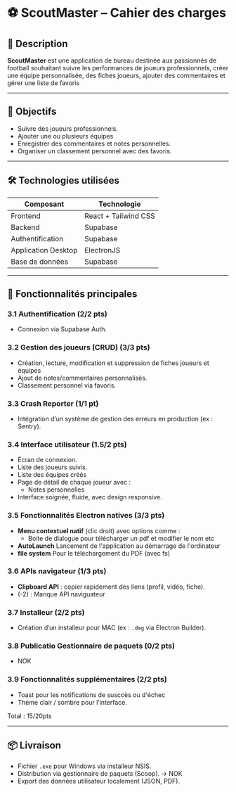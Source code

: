 # ⚽ ScoutMaster – Cahier des charges

## 📝 Description
**ScoutMaster** est une application de bureau destinée aux passionnés de football souhaitant suivre les performances de joueurs professionnels, créer une équipe personnalisée, des fiches joueurs, ajouter des commentaires et gérer une liste de favoris

---

## 🚀 Objectifs
- Suivre des joueurs professionnels.
- Ajouter une ou plusieurs équipes
- Enregistrer des commentaires et notes personnelles.
- Organiser un classement personnel avec des favoris.

---

## 🛠️ Technologies utilisées

| Composant      | Technologie          |
|----------------|----------------------|
| Frontend       | React + Tailwind CSS |
| Backend        | Supabase             |
| Authentification | Supabase          |
| Application Desktop | ElectronJS     |
| Base de données | Supabase           |

---

## 🎯 Fonctionnalités principales

### 3.1 Authentification (2/2 pts)
- Connexion via Supabase Auth.

### 3.2 Gestion des joueurs (CRUD) (3/3 pts)
- Création, lecture, modification et suppression de fiches joueurs et équipes
- Ajout de notes/commentaires personnalisés.
- Classement personnel via favoris.

### 3.3 Crash Reporter (1/1 pt)
- Intégration d’un système de gestion des erreurs en production (ex : Sentry).

### 3.4 Interface utilisateur (1.5/2 pts)
- Écran de connexion.
- Liste des joueurs suivis.
- Liste des équipes créés
- Page de détail de chaque joueur avec :
  - Notes personnelles
- Interface soignée, fluide, avec design responsive.

### 3.5 Fonctionnalités Electron natives (3/3 pts)
- **Menu contextuel natif** (clic droit) avec options comme :
  - Boite de dialogue pour télécharger un pdf et modifier le nom etc
- **AutoLaunch** Lancement de l'application au démarrage de l'ordinateur
- **file system** Pour le téléchargement du PDF (avec fs)

### 3.6 APIs navigateur (1/3 pts)
- **Clipboard API** : copier rapidement des liens (profil, vidéo, fiche).
- (-2) : Manque API naviguateur

### 3.7 Installeur (2/2 pts)
- Création d’un installeur pour MAC (ex : `.dmg` via Electron Builder).

### 3.8 Publicatio Gestionnaire de paquets (0/2 pts)
- NOK

### 3.9 Fonctionnalités supplémentaires (2/2 pts)
- Toast pour les notifications de susccès ou d'échec
- Thème clair / sombre pour l’interface.

Total : 15/20pts

---

## 📦 Livraison
- Fichier `.exe` pour Windows via installeur NSIS.
- Distribution via gestionnaire de paquets (Scoop). -> NOK
- Export des données utilisateur localement (JSON, PDF). 

